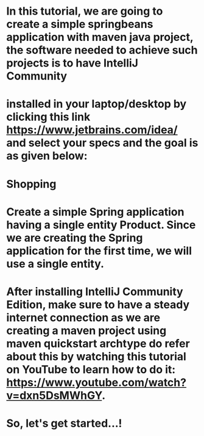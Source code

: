 # In this tutorial, we are going to create a simple springbeans application with maven java project, the software needed to achieve such projects is to have IntelliJ Community 
# installed in your laptop/desktop by clicking this link https://www.jetbrains.com/idea/ and select your specs and the goal is as given below:

# Shopping
# Create a simple Spring application having a single entity Product. Since we are creating the Spring application for the first time, we will use a single entity.

# After installing IntelliJ Community Edition, make sure to have a steady internet connection as we are creating a maven project using maven quickstart archtype do refer about this by watching this tutorial on YouTube to learn how to do it: https://www.youtube.com/watch?v=dxn5DsMWhGY.

# So, let's get started...!
